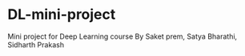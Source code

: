 # DL-mini-project
Mini project for Deep Learning course
By Saket prem, Satya Bharathi, Sidharth Prakash

